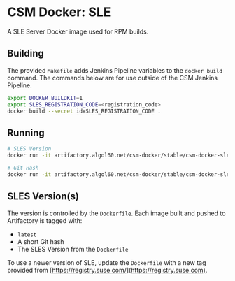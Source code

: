 # CSM Docker: SLE

A SLE Server Docker image used for RPM builds.

## Building

The provided `Makefile` adds Jenkins Pipeline variables to the `docker build` command. The commands below are for use outside of the CSM Jenkins Pipeline.

```bash
export DOCKER_BUILDKIT=1
export SLES_REGISTRATION_CODE=<registration_code>
docker build --secret id=SLES_REGISTRATION_CODE .
```

## Running

```bash
# SLES Version
docker run -it artifactory.algol60.net/csm-docker/stable/csm-docker-sle:15.3

# Git Hash
docker run -it artifactory.algol60.net/csm-docker/stable/csm-docker-sle:<hash>
```

## SLES Version(s)

The version is controlled by the `Dockerfile`. Each image built and pushed to Artifactory is tagged with:
- `latest`
- A short Git hash
- The SLES Version from the `Dockerfile`

To use a newer version of SLE, update the `Dockerfile` with a new tag provided from [https://registry.suse.com/](https://registry.suse.com).


